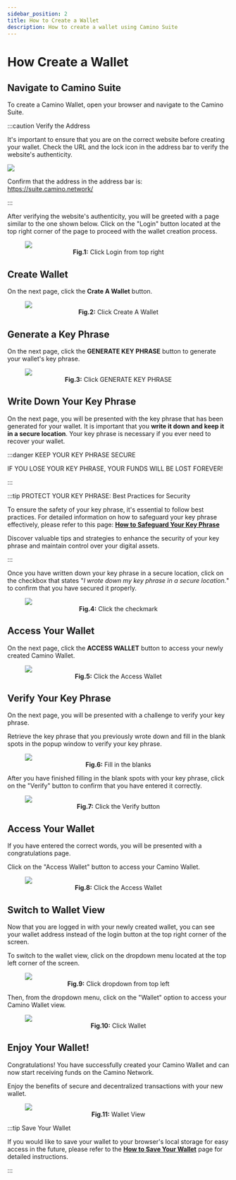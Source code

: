 ```yaml
---
sidebar_position: 2
title: How to Create a Wallet
description: How to create a wallet using Camino Suite
---
```


# How Create a Wallet

## Navigate to Camino Suite

To create a Camino Wallet, open your browser and navigate to the Camino Suite.

:::caution Verify the Address

It's important to ensure that you are on the correct website before creating your wallet.
Check the URL and the lock icon in the address bar to verify the website's authenticity.

![](/img/create-wallet/00-suite-wallet-address-bar.png)

Confirm that the address in the address bar is: https://suite.camino.network/

:::

After verifying the website's authenticity, you will be greeted with a page similar
to the one shown below. Click on the "Login" button located at the top right corner
of the page to proceed with the wallet creation process.

<figure>
<img class="zoom" src="/img/create-wallet/0-suite-wallet.png"/>
<figcaption align = "center"><b>Fig.1:</b> Click Login from top right</figcaption>
</figure>

## Create Wallet

On the next page, click the **Crate A Wallet** button.

<figure>
<img class="zoom" src="/img/create-wallet/1-suite-wallet-login.png"/>
<figcaption align = "center"><b>Fig.2:</b> Click Create A Wallet</figcaption>
</figure>

## Generate a Key Phrase

On the next page, click the **GENERATE KEY PHRASE** button to generate your wallet's key phrase.

<figure>
<img class="zoom" src="/img/create-wallet/2-suite-wallet-create.png"/>
<figcaption align = "center"><b>Fig.3:</b> Click GENERATE KEY PHRASE</figcaption>
</figure>

## Write Down Your Key Phrase

On the next page, you will be presented with the key phrase that has been generated for
your wallet. It is important that you **write it down and keep it in a secure location**.
Your key phrase is necessary if you ever need to recover your wallet.

:::danger KEEP YOUR KEY PHRASE SECURE

IF YOU LOSE YOUR KEY PHRASE, YOUR FUNDS WILL BE LOST FOREVER!

:::

:::tip PROTECT YOUR KEY PHRASE: Best Practices for Security

To ensure the safety of your key phrase, it's essential to follow best practices. For detailed
information on how to safeguard your key phrase effectively, please refer to this page:
[**How to Safeguard Your Key Phrase**](/guides/safeguard-your-key-phrase)

Discover valuable tips and strategies to enhance the security of your key phrase and maintain
control over your digital assets.

:::

Once you have written down your key phrase in a secure location, click on the checkbox that
states "_I wrote down my key phrase in a secure location._" to confirm that you have
secured it properly.

<figure>
<img class="zoom" src="/img/create-wallet/3-suite-wallet-generate.png"/>
<figcaption align = "center"><b>Fig.4:</b> Click the checkmark</figcaption>
</figure>

## Access Your Wallet

On the next page, click the **ACCESS WALLET** button to access your newly created Camino Wallet.

<figure>
<img class="zoom" src="/img/create-wallet/4-suite-wallet-wrote-down.png"/>
<figcaption align = "center"><b>Fig.5:</b> Click the Access Wallet</figcaption>
</figure>

## Verify Your Key Phrase

On the next page, you will be presented with a challenge to verify your key phrase.

Retrieve the key phrase that you previously wrote down and fill in the blank spots
in the popup window to verify your key phrase.

<figure>
<img class="zoom" src="/img/create-wallet/5-suite-wallet-verify-empty.png"/>
<figcaption align = "center"><b>Fig.6:</b> Fill in the blanks</figcaption>
</figure>

After you have finished filling in the blank spots with your key phrase, click on
the "Verify" button to confirm that you have entered it correctly.

<figure>
<img class="zoom" src="/img/create-wallet/6-suite-wallet-verify-filled.png"/>
<figcaption align = "center"><b>Fig.7:</b> Click the Verify button</figcaption>
</figure>

## Access Your Wallet

If you have entered the correct words, you will be presented with a congratulations page.

Click on the "Access Wallet" button to access your Camino Wallet.

<figure>
<img class="zoom" src="/img/create-wallet/7-suite-wallet-verified.png"/>
<figcaption align = "center"><b>Fig.8:</b> Click the Access Wallet</figcaption>
</figure>

## Switch to Wallet View

Now that you are logged in with your newly created wallet, you can see your wallet
address instead of the login button at the top right corner of the screen.

To switch to the wallet view, click on the dropdown menu located at the top left
corner of the screen.

<figure>
<img class="zoom" src="/img/create-wallet/8-suite-wallet-logged-in.png"/>
<figcaption align = "center"><b>Fig.9:</b> Click dropdown from top left</figcaption>
</figure>

Then, from the dropdown menu, click on the "Wallet" option to access your Camino Wallet view.

<figure>
<img class="zoom" src="/img/create-wallet/9-suite-wallet-select-wallet.png"/>
<figcaption align = "center"><b>Fig.10:</b> Click Wallet</figcaption>
</figure>

## Enjoy Your Wallet!

Congratulations! You have successfully created your Camino Wallet and can now start
receiving funds on the Camino Network.

Enjoy the benefits of secure and decentralized transactions with your new wallet.

<figure>
<img class="zoom" src="/img/create-wallet/10-suite-wallet-wallet-view.png"/>
<figcaption align = "center"><b>Fig.11:</b> Wallet View</figcaption>
</figure>

:::tip Save Your Wallet

If you would like to save your wallet to your browser's local storage for easy
access in the future, please refer to the [**How to Save Your Wallet**](/guides/how-to-save-your-wallet)
page for detailed instructions.

:::
